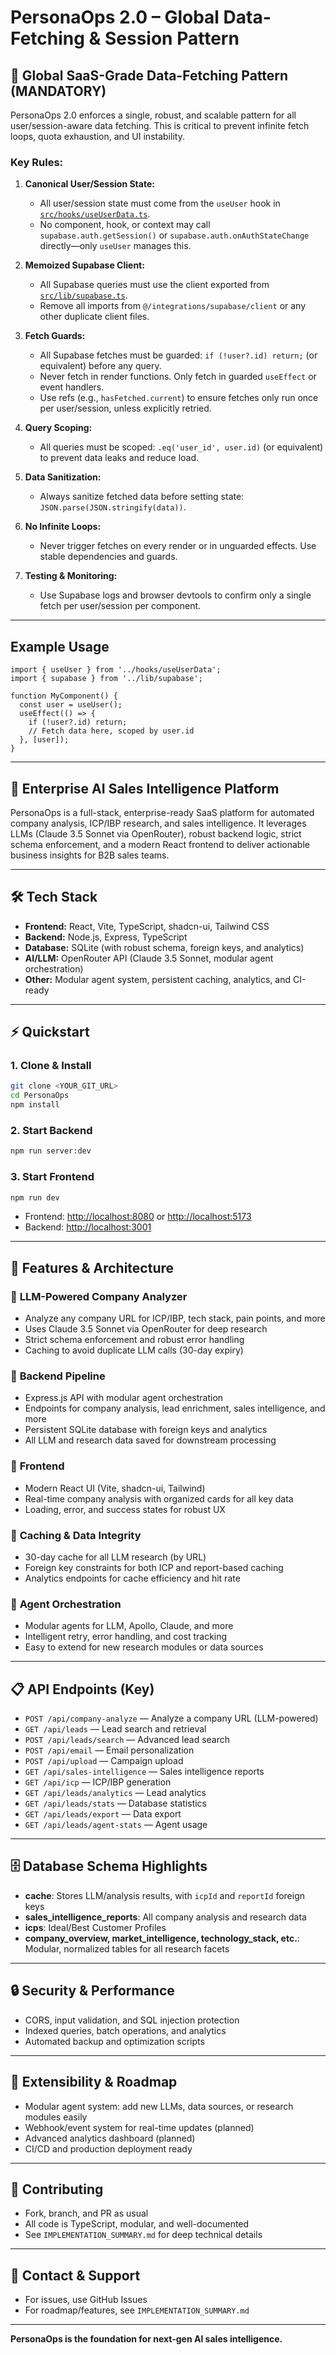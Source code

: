 # PersonaOps 2.0 – Global Data-Fetching & Session Pattern

## 🚨 Global SaaS-Grade Data-Fetching Pattern (MANDATORY)

PersonaOps 2.0 enforces a single, robust, and scalable pattern for all user/session-aware data fetching. This is critical to prevent infinite fetch loops, quota exhaustion, and UI instability.

### **Key Rules:**

1. **Canonical User/Session State:**
   - All user/session state must come from the `useUser` hook in [`src/hooks/useUserData.ts`](src/hooks/useUserData.ts).
   - No component, hook, or context may call `supabase.auth.getSession()` or `supabase.auth.onAuthStateChange` directly—only `useUser` manages this.

2. **Memoized Supabase Client:**
   - All Supabase queries must use the client exported from [`src/lib/supabase.ts`](src/lib/supabase.ts).
   - Remove all imports from `@/integrations/supabase/client` or any other duplicate client files.

3. **Fetch Guards:**
   - All Supabase fetches must be guarded: `if (!user?.id) return;` (or equivalent) before any query.
   - Never fetch in render functions. Only fetch in guarded `useEffect` or event handlers.
   - Use refs (e.g., `hasFetched.current`) to ensure fetches only run once per user/session, unless explicitly retried.

4. **Query Scoping:**
   - All queries must be scoped: `.eq('user_id', user.id)` (or equivalent) to prevent data leaks and reduce load.

5. **Data Sanitization:**
   - Always sanitize fetched data before setting state: `JSON.parse(JSON.stringify(data))`.

6. **No Infinite Loops:**
   - Never trigger fetches on every render or in unguarded effects. Use stable dependencies and guards.

7. **Testing & Monitoring:**
   - Use Supabase logs and browser devtools to confirm only a single fetch per user/session per component.

---

## Example Usage

```tsx
import { useUser } from '../hooks/useUserData';
import { supabase } from '../lib/supabase';

function MyComponent() {
  const user = useUser();
  useEffect(() => {
    if (!user?.id) return;
    // Fetch data here, scoped by user.id
  }, [user]);
}
```

---

## 🚀 Enterprise AI Sales Intelligence Platform

PersonaOps is a full-stack, enterprise-ready SaaS platform for automated company analysis, ICP/IBP research, and sales intelligence. It leverages LLMs (Claude 3.5 Sonnet via OpenRouter), robust backend logic, strict schema enforcement, and a modern React frontend to deliver actionable business insights for B2B sales teams.

---

## 🛠️ Tech Stack
- **Frontend:** React, Vite, TypeScript, shadcn-ui, Tailwind CSS
- **Backend:** Node.js, Express, TypeScript
- **Database:** SQLite (with robust schema, foreign keys, and analytics)
- **AI/LLM:** OpenRouter API (Claude 3.5 Sonnet, modular agent orchestration)
- **Other:** Modular agent system, persistent caching, analytics, and CI-ready

---

## ⚡ Quickstart

### 1. Clone & Install
```sh
git clone <YOUR_GIT_URL>
cd PersonaOps
npm install
```

### 2. Start Backend
```sh
npm run server:dev
```

### 3. Start Frontend
```sh
npm run dev
```

- Frontend: [http://localhost:8080](http://localhost:8080) or [http://localhost:5173](http://localhost:5173)
- Backend: [http://localhost:3001](http://localhost:3001)

---

## 🧠 Features & Architecture

### 🔹 **LLM-Powered Company Analyzer**
- Analyze any company URL for ICP/IBP, tech stack, pain points, and more
- Uses Claude 3.5 Sonnet via OpenRouter for deep research
- Strict schema enforcement and robust error handling
- Caching to avoid duplicate LLM calls (30-day expiry)

### 🔹 **Backend Pipeline**
- Express.js API with modular agent orchestration
- Endpoints for company analysis, lead enrichment, sales intelligence, and more
- Persistent SQLite database with foreign keys and analytics
- All LLM and research data saved for downstream processing

### 🔹 **Frontend**
- Modern React UI (Vite, shadcn-ui, Tailwind)
- Real-time company analysis with organized cards for all key data
- Loading, error, and success states for robust UX

### 🔹 **Caching & Data Integrity**
- 30-day cache for all LLM research (by URL)
- Foreign key constraints for both ICP and report-based caching
- Analytics endpoints for cache efficiency and hit rate

### 🔹 **Agent Orchestration**
- Modular agents for LLM, Apollo, Claude, and more
- Intelligent retry, error handling, and cost tracking
- Easy to extend for new research modules or data sources

---

## 📋 API Endpoints (Key)
- `POST /api/company-analyze` — Analyze a company URL (LLM-powered)
- `GET /api/leads` — Lead search and retrieval
- `POST /api/leads/search` — Advanced lead search
- `POST /api/email` — Email personalization
- `POST /api/upload` — Campaign upload
- `GET /api/sales-intelligence` — Sales intelligence reports
- `GET /api/icp` — ICP/IBP generation
- `GET /api/leads/analytics` — Lead analytics
- `GET /api/leads/stats` — Database statistics
- `GET /api/leads/export` — Data export
- `GET /api/leads/agent-stats` — Agent usage

---

## 🗄️ Database Schema Highlights
- **cache**: Stores LLM/analysis results, with `icpId` and `reportId` foreign keys
- **sales_intelligence_reports**: All company analysis and research data
- **icps**: Ideal/Best Customer Profiles
- **company_overview, market_intelligence, technology_stack, etc.**: Modular, normalized tables for all research facets

---

## 🔒 Security & Performance
- CORS, input validation, and SQL injection protection
- Indexed queries, batch operations, and analytics
- Automated backup and optimization scripts

---

## 🧩 Extensibility & Roadmap
- Modular agent system: add new LLMs, data sources, or research modules easily
- Webhook/event system for real-time updates (planned)
- Advanced analytics dashboard (planned)
- CI/CD and production deployment ready

---

## 🤝 Contributing
- Fork, branch, and PR as usual
- All code is TypeScript, modular, and well-documented
- See `IMPLEMENTATION_SUMMARY.md` for deep technical details

---

## 📣 Contact & Support
- For issues, use GitHub Issues
- For roadmap/features, see `IMPLEMENTATION_SUMMARY.md`

---

**PersonaOps is the foundation for next-gen AI sales intelligence.**
